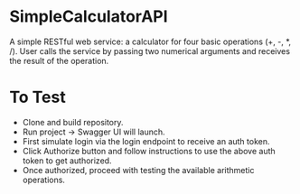 # SimpleCalculatorAPI
A simple RESTful web service: a calculator for four basic operations (+, -, *, /). User calls the service by passing two numerical arguments and receives the result of the operation.
# To Test
- Clone and build repository.
- Run project -> Swagger UI will launch.
- First simulate login via the login endpoint to receive an auth token.
- Click Authorize button and follow instructions to use the above auth token to get authorized.
- Once authorized, proceed with testing the available arithmetic operations.
